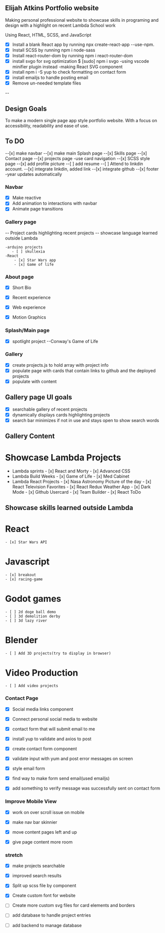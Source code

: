 ## Elijah Atkins Portfolio website
Making personal professional website to showcase skills
in programing and design with a highlight on recent 
Lambda School work


Using React, HTML, SCSS, and JavaScript

- [x] Install a blank React app by running npx create-react-app <app-name> --use-npm.
- [x] Install SCSS by running npm i node-sass
- [x] Install react-router-dom by running npm i react-router-dom
- [x] install svgo for svg optimization $ [sudo] npm i svgo
    -using vscode minifier plugin instead
    -making React SVG component
- [x] install npm i -S yup to check formatting on contact form
- [x] install emailjs to handle posting email
- [x] Remove un-needed template files

--

## Design Goals
 
 To make a modern single page app style portfolio website. With a focus on accessibility, readability and ease of use. 
 
## To DO

--[x] make navbar
--[x] make main Splash page 
--[x] Skills page
--[x] Contact page
--[x] projects page -use card navigation
--[x] SCSS style page
--[x] add profile picture
--[ ] add resume 
--[ ] Attend to linkdin account.
--[x] integrate linkdin, added link
--[x] integrate github
--[x] footer -year updates automatically

### Navbar

- [x] Make reactive
- [x] Add animation to interactions with navbar
- [x] Animate page transitions

### Gallery page
-- Project cards highlighting recent projects
-- showcase language learned outside Lambda


    -arduino projects
       - [ ] skullexia
    -React 
        - [x] Star Wars app  
        - [x] Game of life 






### About page

- [x] Short Bio
- [x] Recent experience
- [x] Web experience
- [x] Motion Graphics


### Splash/Main page

- [x] spotlight project
--Conway's Game of Life


### Gallery
- [x] create projects.js to hold array with project info
- [x] populate page with cards that contain links to github and the deployed projects
- [x] populate with content
## Gallery page UI goals
- [x] searchable gallery of recent projects
- [x] dynamically displays cards highlighting projects
- [x] search bar minimizes if not in use and stays open to show search words
## Gallery Content
# Showcase Lambda Projects
* Lambda sprints
        - [x] React and Morty
        - [x] Advanced CSS
* Lambda Build Weeks
        - [x] Game of Life
        - [x] Med Cabinet
* Lambda React Projects
        - [x] Nasa Astronomy Picture of the day
        - [x] React Television Favorites
        - [x] React Redux Weather App
        - [x] Dark Mode
        - [x] Github Usercard
        - [x] Team Builder
        - [x] React ToDo
## Showcase skills learned outside Lambda
# React 
    - [x] Star Wars API
# Javascript
    - [x] breakout
    - [x] racing-game
# Godot games
    - [ ] 2d doge ball demo
    - [ ] 3d demolition derby
    - [ ] 3d lazy river
# Blender 
    - [ ] Add 3D projects(try to display in browser)
# Video Production
    - [ ] Add video projects

### Contact Page

- [x] Social media links component
- [x] Connect personal social media to website
- [x] contact form that will submit email to me
- [x] install yup to validate and axios to post
- [x] create contact form component
- [x] validate input with yum and post error messages on screen
- [x] style email form
- [x] find way to make form send email(used emailjs)
- [x] add something to verify message was successfully sent on contact form


### Improve Mobile View
- [x] work on over scroll issue on mobile
- [x] make nav bar skinnier
- [x] move content pages left and up
- [x] give page content more room


### stretch

- [x] make projects searchable
- [x] improved search results
- [x] Split up scss file by component
- [x] Create custom font for website
- [ ] Create more custom svg files for card elements and borders
- [ ] add database to handle project entries 
- [ ] add backend to manage database


